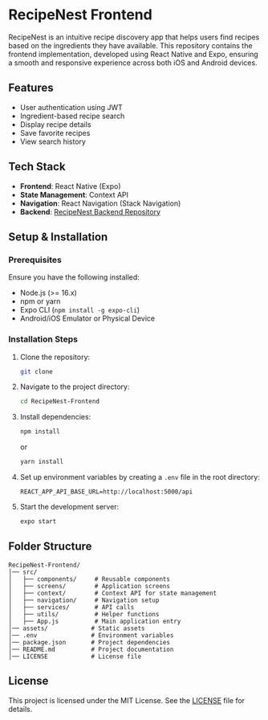 # RecipeNest Frontend

RecipeNest is an intuitive recipe discovery app that helps users find recipes based on the ingredients they have available. This repository contains the frontend implementation, developed using React Native and Expo, ensuring a smooth and responsive experience across both iOS and Android devices.
## Features
- User authentication using JWT
- Ingredient-based recipe search
- Display recipe details
- Save favorite recipes
- View search history

## Tech Stack
- **Frontend**: React Native (Expo)
- **State Management**: Context API
- **Navigation**: React Navigation (Stack Navigation)
- **Backend**: [RecipeNest Backend Repository]()

## Setup & Installation

### Prerequisites
Ensure you have the following installed:
- Node.js (>= 16.x)
- npm or yarn
- Expo CLI (`npm install -g expo-cli`)
- Android/iOS Emulator or Physical Device

### Installation Steps
1. Clone the repository:
   ```sh
   git clone 
   ```
2. Navigate to the project directory:
   ```sh
   cd RecipeNest-Frontend
   ```
3. Install dependencies:
   ```sh
   npm install
   ```
   or
   ```sh
   yarn install
   ```
4. Set up environment variables by creating a `.env` file in the root directory:
   ```
   REACT_APP_API_BASE_URL=http://localhost:5000/api
   ```
5. Start the development server:
   ```sh
   expo start
   ```

## Folder Structure
```
RecipeNest-Frontend/
│── src/
│   ├── components/     # Reusable components
│   ├── screens/        # Application screens
│   ├── context/        # Context API for state management
│   ├── navigation/     # Navigation setup
│   ├── services/       # API calls
│   ├── utils/          # Helper functions
│   ├── App.js          # Main application entry
│── assets/            # Static assets
│── .env               # Environment variables
│── package.json       # Project dependencies
│── README.md          # Project documentation
│── LICENSE            # License file
```

## License
This project is licensed under the MIT License. See the [LICENSE](LICENSE) file for details.

